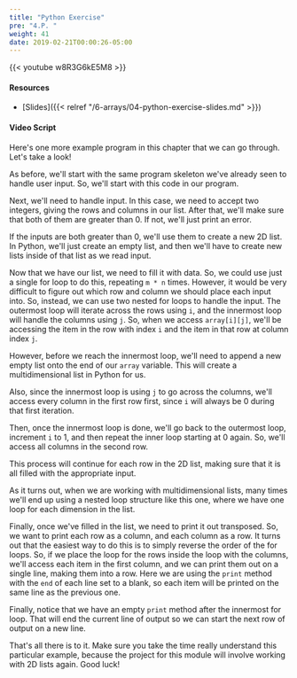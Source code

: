 ```yaml
---
title: "Python Exercise"
pre: "4.P. "
weight: 41
date: 2019-02-21T00:00:26-05:00
---
```


{{< youtube w8R3G6kE5M8 >}}

#### Resources

* [Slides]({{< relref "/6-arrays/04-python-exercise-slides.md" >}})

#### Video Script

Here's one more example program in this chapter that we can go through. Let's take a look!

As before, we'll start with the same program skeleton we've already seen to handle user input. So, we'll start with this code in our program.

Next, we'll need to handle input. In this case, we need to accept two integers, giving the rows and columns in our list. After that, we'll make sure that both of them are greater than 0. If not, we'll just print an error.

If the inputs are both greater than 0, we'll use them to create a new 2D list. In Python, we'll just create an empty list, and then we'll have to create new lists inside of that list as we read input.

Now that we have our list, we need to fill it with data. So, we could use just a single for loop to do this, repeating `m * n` times. However, it would be very difficult to figure out which row and column we should place each input into. So, instead, we can use two nested for loops to handle the input. The outermost loop will iterate across the rows using `i`, and the innermost loop will handle the columns using `j`. So, when we access `array[i][j]`, we'll be accessing the item in the row with index `i` and the item in that row at column index `j`.

However, before we reach the innermost loop, we'll need to append a new empty list onto the end of our `array` variable. This will create a multidimensional list in Python for us.

Also, since the innermost loop is using `j` to go across the columns, we'll access every column in the first row first, since `i` will always be 0 during that first iteration.

Then, once the innermost loop is done, we'll go back to the outermost loop, increment `i` to 1, and then repeat the inner loop starting at 0 again. So, we'll access all columns in the second row.

This process will continue for each row in the 2D list, making sure that it is all filled with the appropriate input.

As it turns out, when we are working with multidimensional lists, many times we'll end up using a nested loop structure like this one, where we have one loop for each dimension in the list.

Finally, once we've filled in the list, we need to print it out transposed. So, we want to print each row as a column, and each column as a row. It turns out that the easiest way to do this is to simply reverse the order of the for loops. So, if we place the loop for the rows inside the loop with the columns, we'll access each item in the first column, and we can print them out on a single line, making them into a row. Here we are using the `print` method with the `end` of each line set to a blank, so each item will be printed on the same line as the previous one.

Finally, notice that we have an empty `print` method after the innermost for loop. That will end the current line of output so we can start the next row of output on a new line.

That's all there is to it. Make sure you take the time really understand this particular example, because the project for this module will involve working with 2D lists again. Good luck!
